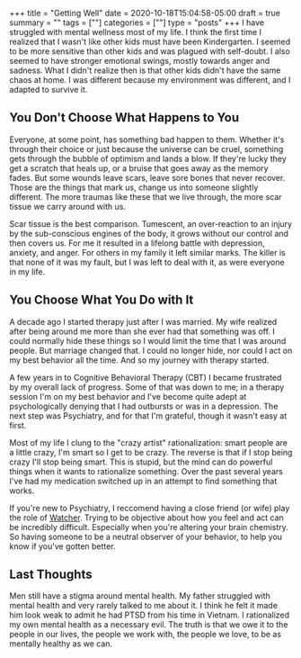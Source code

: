 +++
title = "Getting Well"
date = 2020-10-18T15:04:58-05:00
draft = true
summary = ""
tags = [""]
categories = [""]
type = "posts"
+++
I have struggled with mental wellness most of my life. I think the first time I realized that I 
wasn't like other kids must have been Kindergarten. I seemed to be more sensitive than other 
kids and was plagued with self-doubt. I also seemed to have stronger emotional swings, mostly 
towards anger and sadness. What I didn't realize then is that other kids didn't have the same 
chaos at home. I was different because my environment was different, and I adapted to survive 
it.

## You Don't Choose What Happens to You
Everyone, at some point, has something bad happen to them. Whether it's through their choice 
or just because the universe can be cruel, something gets through the bubble of optimism and 
lands a blow. If they're lucky they get a scratch that heals up, or a bruise that goes away 
as the memory fades. But some wounds leave scars, leave sore bones that never recover. Those 
are the things that mark us, change us into someone slightly different. The more traumas like 
these that we live through, the more scar tissue we carry around with us.

Scar tissue is the best comparison. Tumescent, an over-reaction to an injury by the 
sub-conscious engines of the body, it grows without our control and then covers us. 
For me it resulted in a lifelong battle with depression, anxiety, and anger. For others 
in my family it left similar marks. The killer is that none of it was my fault, but I 
was left to deal with it, as were everyone in my life.

## You Choose What You Do with It
A decade ago I started therapy just after I was married. My wife realized after being around 
me more than she ever had that something was off. I could normally hide these things so I 
would limit the time that I was around people. But marriage changed that. I could no longer
hide, nor could I act on my best behavior all the time. And so my journey with therapy 
started. 

A few years in to Cognitive Behavioral Therapy (CBT) I became frustrated by my overall lack of 
progress. Some of that was down to me; in a therapy session I'm on my best behavior and I've 
become quite adept at psychologically denying that I had outbursts or was in a depression. The 
next step was Psychiatry, and for that I'm grateful, though it wasn't easy at first.

Most of my life I clung to the "crazy artist" rationalization: smart people are a little crazy, 
I'm smart so I get to be crazy. The reverse is that if I stop being crazy I'll stop being smart. 
This is stupid, but the mind can do powerful things when it wants to rationalize something. Over 
the past several years I've had my medication switched up in an attempt to find something that 
works. 

If you're new to Psychiatry, I reccomend having a close friend (or wife) play the role of 
[Watcher](https://en.wikipedia.org/wiki/Watcher_(comics)). Trying to be objective about how you feel
and act can be incredibly difficult. Especially when you're altering your brain chemistry. So 
having someone to be a neutral observer of your behavior, to help you know if you've gotten better.

## Last Thoughts
Men still have a stigma around mental health. My father struggled with mental health and very rarely 
talked to me about it. I think he felt it made him look weak to admit he had PTSD from his time in 
Vietnam. I rationalized my own mental health as a necessary evil. The truth is that we owe it to the 
people in our lives, the people we work with, the people we love, to be as mentally healthy as 
we can.